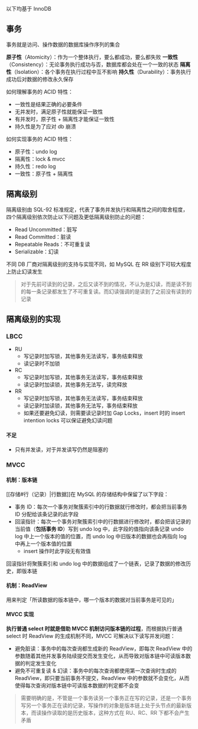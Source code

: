以下均基于 InnoDB

## 事务

事务就是访问、操作数据的数据库操作序列的集合

**原子性**（Atomicity）：作为一个整体执行，要么都成功，要么都失败
**一致性**（Consistency）：无论事务执行成功与否，数据库都会处在一个一致的状态
**隔离性**（Isolation）：各个事务在执行过程中互不影响
**持久性**（Durability）：事务执行成功后对数据的修改永久保存

如何理解事务的 ACID 特性：

* 一致性是结果正确的必要条件
* 无并发时，满足原子性就能保证一致性
* 有并发时，原子性 + 隔离性才能保证一致性
* 持久性是为了应对 db 崩溃

如何实现事务的 ACID 特性：

* 原子性：undo log
* 隔离性：lock & mvcc
* 持久性：redo log
* 一致性：原子性 + 隔离性

## 隔离级别

隔离级别由 SQL-92 标准规定，代表了事务并发执行和隔离性之间的取舍程度，四个隔离级别依次防止以下问题及更低隔离级别防止的问题：

* Read Uncommitted：脏写
* Read Committed：脏读
* Repeatable Reads：不可重复读
* Serializable：幻读

不同 DB 厂商对隔离级别的支持与实现不同，如 MySQL 在 RR 级别下可较大程度上防止幻读发生

> 对于先前可读到的记录，之后又读不到的情况，不认为是幻读，而是读不到的每一条记录都发生了不可重复读。而幻读强调的是读到了之前没有读到的记录

## 隔离级别的实现

### LBCC

* RU
	* 写记录时加写锁，其他事务无法读写，事务结束释放
	* 读记录时不加锁
* RC
	* 写记录时加写锁，其他事务无法读写，事务结束释放
	* 读记录时加读锁，其他事务无法写，读完释放
* RR
	* 写记录时加写锁，其他事务无法读写，事务结束释放
	* 读记录时加读锁，其他事务无法写，事务结束释放
	* 如果还要避免幻读，则需要读记录时加 Gap Locks，insert 时的 insert intention locks 可以保证避免幻读问题
#### 不足

* 只有并发读，对于并发读写仍然是阻塞的

### MVCC

#### 机制：版本链

[[存储#行（记录）|行数据]]在 MySQL 的存储结构中保留了以下字段：

* 事务 ID：每次一个事务对聚簇索引中的行数据就行修改时，都会把当前事务 ID 分配给该条记录的此字段
* 回滚指针：每次一个事务对聚簇索引中的行数据进行修改时，都会把该记录的当前值（**包括事务 ID**）写到 undo log 中，此字段的值指向该条记录 undo log 中上一个版本的值的位置，而 undo log 中旧版本的数据也会再指向 log 中再上一个版本值的位置
	* insert 操作时此字段无有效值

回滚指针将聚簇索引和 undo log 中的数据组成了一个链表，记录了数据的修改历史，即版本链

#### 机制：ReadView

用来判定「所读数据的版本链中，哪一个版本的数据对当前事务是可见的」

#### MVCC 实现

**执行普通 select 时就是借助 MVCC 机制访问版本链的过程**，而根据执行普通 select 时 ReadView 的生成机制不同，MVCC 可解决以下读写并发问题：

* 避免脏读：事务中的每次查询都生成新的 ReadView，即每次 ReadView 中的参数随着其他并发事务陆续提交而发生变化，从而导致对版本链中可读版本数据的判定发生变化
* 避免不可重复读 & 幻读：事务中的每次查询都使用第一次查询时生成的 ReadView，即只要当前事务不提交，ReadView 中的参数就不会变化，从而使得每次查询对版本链中可读版本数据的判定都不会变

> 需要明确的是，不管是一个事务读另一个事务正在写的记录，还是一个事务写另一个事务正在读的记录，写操作的对象是版本链上处于头节点的最新版本，而读操作读取的是历史版本，这种方式在 RU、RC、RR 下都不会产生矛盾